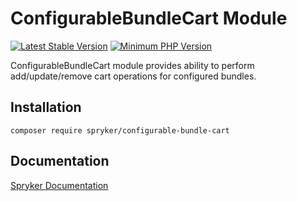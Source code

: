 # ConfigurableBundleCart Module
[![Latest Stable Version](https://poser.pugx.org/spryker/configurable-bundle-cart/v/stable.svg)](https://packagist.org/packages/spryker/configurable-bundle-cart)
[![Minimum PHP Version](https://img.shields.io/badge/php-%3E%3D%207.4-8892BF.svg)](https://php.net/)

ConfigurableBundleCart module provides ability to perform add/update/remove cart operations for configured bundles.

## Installation

```
composer require spryker/configurable-bundle-cart
```

## Documentation

[Spryker Documentation](https://docs.spryker.com)

